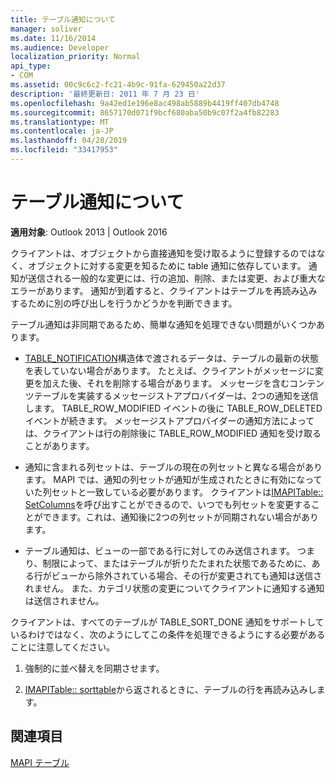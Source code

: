 ```yaml
---
title: テーブル通知について
manager: soliver
ms.date: 11/16/2014
ms.audience: Developer
localization_priority: Normal
api_type:
- COM
ms.assetid: 00c9c6c2-fc21-4b9c-91fa-629450a22d37
description: '最終更新日: 2011 年 7 月 23 日'
ms.openlocfilehash: 9a42ed1e196e8ac498ab5889b4419ff407db4748
ms.sourcegitcommit: 8657170d071f9bcf680aba50b9c07f2a4fb82283
ms.translationtype: MT
ms.contentlocale: ja-JP
ms.lasthandoff: 04/28/2019
ms.locfileid: "33417953"
---
```

# <a name="about-table-notifications"></a>テーブル通知について

  
  
**適用対象**: Outlook 2013 | Outlook 2016 
  
クライアントは、オブジェクトから直接通知を受け取るように登録するのではなく、オブジェクトに対する変更を知るために table 通知に依存しています。 通知が送信される一般的な変更には、行の追加、削除、または変更、および重大なエラーがあります。 通知が到着すると、クライアントはテーブルを再読み込みするために別の呼び出しを行うかどうかを判断できます。 
  
テーブル通知は非同期であるため、簡単な通知を処理できない問題がいくつかあります。
  
- [TABLE_NOTIFICATION](table_notification.md)構造体で渡されるデータは、テーブルの最新の状態を表していない場合があります。 たとえば、クライアントがメッセージに変更を加えた後、それを削除する場合があります。 メッセージを含むコンテンツテーブルを実装するメッセージストアプロバイダーは、2つの通知を送信します。 TABLE_ROW_MODIFIED イベントの後に TABLE_ROW_DELETED イベントが続きます。 メッセージストアプロバイダーの通知方法によっては、クライアントは行の削除後に TABLE_ROW_MODIFIED 通知を受け取ることがあります。 
    
- 通知に含まれる列セットは、テーブルの現在の列セットと異なる場合があります。 MAPI では、通知の列セットが通知が生成されたときに有効になっていた列セットと一致している必要があります。 クライアントは[IMAPITable:: SetColumns](imapitable-setcolumns.md)を呼び出すことができるので、いつでも列セットを変更することができます。これは、通知後に2つの列セットが同期されない場合があります。 
    
- テーブル通知は、ビューの一部である行に対してのみ送信されます。 つまり、制限によって、またはテーブルが折りたたまれた状態であるために、ある行がビューから除外されている場合、その行が変更されても通知は送信されません。 また、カテゴリ状態の変更についてクライアントに通知する通知は送信されません。
    
クライアントは、すべてのテーブルが TABLE_SORT_DONE 通知をサポートしているわけではなく、次のようにしてこの条件を処理できるようにする必要があることに注意してください。
  
1. 強制的に並べ替えを同期させます。
    
2. [IMAPITable:: sorttable](imapitable-sorttable.md)から返されるときに、テーブルの行を再読み込みします。 
    
## <a name="see-also"></a>関連項目



[MAPI テーブル](mapi-tables.md)

